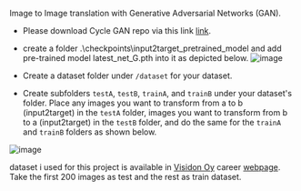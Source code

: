 
Image to Image translation with Generative Adversarial Networks (GAN).

- Please download Cycle GAN repo via this link [link](https://github.com/junyanz/CycleGAN).

- create a folder .\checkpoints\input2target_pretrained_model  and add  pre-trained model latest_net_G.pth into it as depicted below. 
![image](https://user-images.githubusercontent.com/101706254/196416786-f9274f25-aaba-453e-83ef-bc0ad88af2cb.png)


-   Create a dataset folder under `/dataset` for your dataset.
-   Create subfolders `testA`, `testB`, `trainA`, and `trainB` under your dataset's folder. Place any images you want to transform from a to b (input2target) in the `testA` folder, images you want to transform from b to a (input2target) in the `testB` folder, and do the same for the `trainA` and `trainB` folders as shown below.


![image](https://user-images.githubusercontent.com/101706254/196416659-f71b453a-0cab-4e9b-9f29-853da5b27972.png)

dataset i used for this project is available in [Visidon Oy](https://www.visidon.fi/) career [webpage](https://www.visidon.fi/careers/). 
 Take the first 200 images as test and the rest as train dataset.
